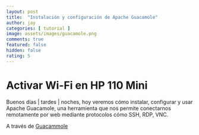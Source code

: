 ```yaml
---
layout: post
title:  "Instalación y configuración de Apache Guacamole"
author: jay
categories: [ tutorial ]
image: assets/images/guacamole.png
comments: true
featured: false
hidden: false
rating: 5
---
```


# Activar Wi-Fi en HP 110 Mini

Buenos días | tardes | noches, hoy veremos cómo instalar, configurar y usar Apache Guacamole, una herramienta que nos permite conectarnos remotamente por web mediante protocolos cómo SSH, RDP, VNC.

A través de [Guacammole](http://openbinary20.com/2018/03/24/apache-guacamole/)